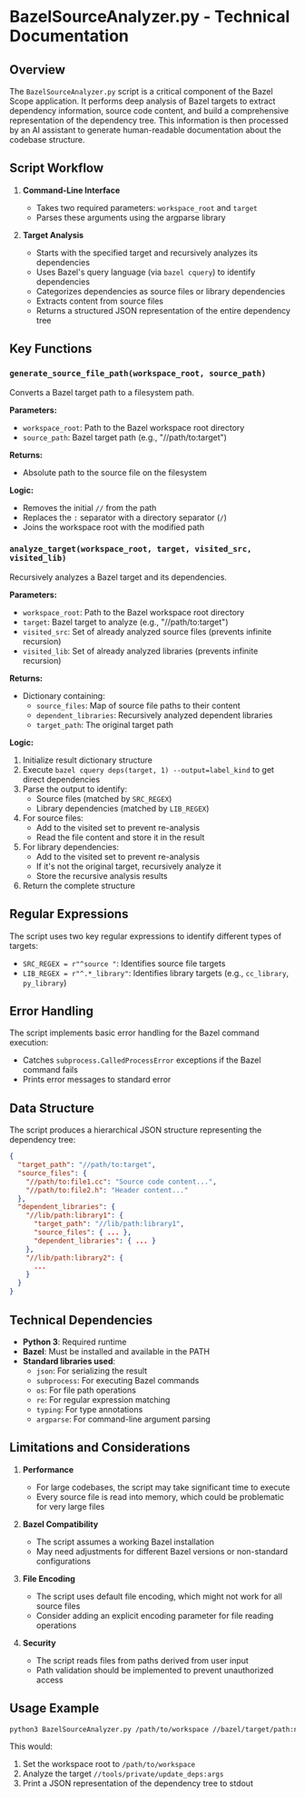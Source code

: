 # BazelSourceAnalyzer.py - Technical Documentation

## Overview

The `BazelSourceAnalyzer.py` script is a critical component of the Bazel Scope application. It performs deep analysis of Bazel targets to extract dependency information, source code content, and build a comprehensive representation of the dependency tree. This information is then processed by an AI assistant to generate human-readable documentation about the codebase structure.

## Script Workflow

1. **Command-Line Interface**
   - Takes two required parameters: `workspace_root` and `target`
   - Parses these arguments using the argparse library

2. **Target Analysis**
   - Starts with the specified target and recursively analyzes its dependencies
   - Uses Bazel's query language (via `bazel cquery`) to identify dependencies
   - Categorizes dependencies as source files or library dependencies
   - Extracts content from source files
   - Returns a structured JSON representation of the entire dependency tree

## Key Functions

### `generate_source_file_path(workspace_root, source_path)`

Converts a Bazel target path to a filesystem path.

**Parameters:**
- `workspace_root`: Path to the Bazel workspace root directory
- `source_path`: Bazel target path (e.g., "//path/to:target")

**Returns:**
- Absolute path to the source file on the filesystem

**Logic:**
- Removes the initial `//` from the path
- Replaces the `:` separator with a directory separator (`/`)
- Joins the workspace root with the modified path

### `analyze_target(workspace_root, target, visited_src, visited_lib)`

Recursively analyzes a Bazel target and its dependencies.

**Parameters:**
- `workspace_root`: Path to the Bazel workspace root directory
- `target`: Bazel target to analyze (e.g., "//path/to:target")
- `visited_src`: Set of already analyzed source files (prevents infinite recursion)
- `visited_lib`: Set of already analyzed libraries (prevents infinite recursion)

**Returns:**
- Dictionary containing:
  - `source_files`: Map of source file paths to their content
  - `dependent_libraries`: Recursively analyzed dependent libraries
  - `target_path`: The original target path

**Logic:**
1. Initialize result dictionary structure
2. Execute `bazel cquery deps(target, 1) --output=label_kind` to get direct dependencies
3. Parse the output to identify:
   - Source files (matched by `SRC_REGEX`)
   - Library dependencies (matched by `LIB_REGEX`)
4. For source files:
   - Add to the visited set to prevent re-analysis
   - Read the file content and store it in the result
5. For library dependencies:
   - Add to the visited set to prevent re-analysis
   - If it's not the original target, recursively analyze it
   - Store the recursive analysis results
6. Return the complete structure

## Regular Expressions

The script uses two key regular expressions to identify different types of targets:

- `SRC_REGEX = r"^source "`: Identifies source file targets
- `LIB_REGEX = r"^.*_library"`: Identifies library targets (e.g., `cc_library`, `py_library`)

## Error Handling

The script implements basic error handling for the Bazel command execution:
- Catches `subprocess.CalledProcessError` exceptions if the Bazel command fails
- Prints error messages to standard error

## Data Structure

The script produces a hierarchical JSON structure representing the dependency tree:

```json
{
  "target_path": "//path/to:target",
  "source_files": {
    "//path/to:file1.cc": "Source code content...",
    "//path/to:file2.h": "Header content..."
  },
  "dependent_libraries": {
    "//lib/path:library1": {
      "target_path": "//lib/path:library1",
      "source_files": { ... },
      "dependent_libraries": { ... }
    },
    "//lib/path:library2": {
      ...
    }
  }
}
```

## Technical Dependencies

- **Python 3**: Required runtime
- **Bazel**: Must be installed and available in the PATH
- **Standard libraries used**:
  - `json`: For serializing the result
  - `subprocess`: For executing Bazel commands
  - `os`: For file path operations
  - `re`: For regular expression matching
  - `typing`: For type annotations
  - `argparse`: For command-line argument parsing

## Limitations and Considerations

1. **Performance**
   - For large codebases, the script may take significant time to execute
   - Every source file is read into memory, which could be problematic for very large files

2. **Bazel Compatibility**
   - The script assumes a working Bazel installation
   - May need adjustments for different Bazel versions or non-standard configurations

3. **File Encoding**
   - The script uses default file encoding, which might not work for all source files
   - Consider adding an explicit encoding parameter for file reading operations

4. **Security**
   - The script reads files from paths derived from user input
   - Path validation should be implemented to prevent unauthorized access

## Usage Example

```bash
python3 BazelSourceAnalyzer.py /path/to/workspace //bazel/target/path:name
```

This would:
1. Set the workspace root to `/path/to/workspace`
2. Analyze the target `//tools/private/update_deps:args`
3. Print a JSON representation of the dependency tree to stdout